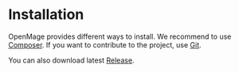 # Installation

OpenMage provides different ways to install. We recommend to use [Composer](use-composer.md).
If you want to contribute to the project, use [Git](use-git.md).

You can also download latest [Release](use-tarball.md).
